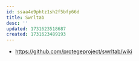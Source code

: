 ```yaml
---
id: ssaa4e9phtz1sh2f5bfp66d
title: Swrltab
desc: ''
updated: 1731623518687
created: 1731623489193
---
```


- https://github.com/protegeproject/swrltab/wiki